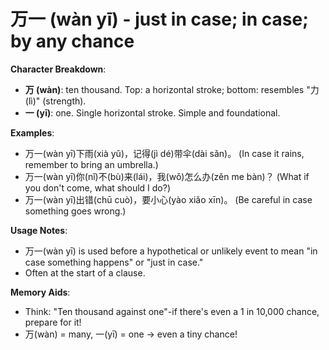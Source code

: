 # **万一 (wàn yī) - just in case; in case; by any chance**

**Character Breakdown**:  
- **万 (wàn)**: ten thousand. Top: a horizontal stroke; bottom: resembles "力 (lì)" (strength).  
- **一 (yī)**: one. Single horizontal stroke. Simple and foundational.

**Examples**:  
- 万一(wàn yī)下雨(xià yǔ)，记得(jì dé)带伞(dài sǎn)。 (In case it rains, remember to bring an umbrella.)  
- 万一(wàn yī)你(nǐ)不(bù)来(lái)，我(wǒ)怎么办(zěn me bàn)？ (What if you don't come, what should I do?)  
- 万一(wàn yī)出错(chū cuò)，要小心(yào xiǎo xīn)。 (Be careful in case something goes wrong.)

**Usage Notes**:  
- 万一(wàn yī) is used before a hypothetical or unlikely event to mean "in case something happens" or "just in case."  
- Often at the start of a clause.

**Memory Aids**:  
- Think: "Ten thousand against one"-if there's even a 1 in 10,000 chance, prepare for it!  
- 万(wàn) = many, 一(yī) = one → even a tiny chance!